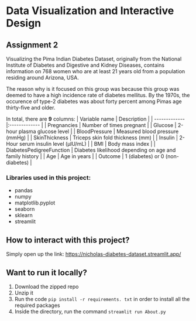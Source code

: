 
# Data Visualization and Interactive Design

## Assignment 2

Visualizing the Pima Indian Diabetes Dataset, originally from the National Institute of Diabetes and Digestive and Kidney Diseases, contains information on 768 women who are at least 21 years old from a population residing around Arizona, USA.

The reason why is it focused on this group was because this group was deemed to have a high incidence rate of diabetes mellitus. By the 1970s, the occurence of type-2 diabetes was about forty percent among Pimas age thirty-five and older.


In total, there are **9** columns:
| Variable name        | Description           |
| ------------- |:------------- |
| Pregnancies | Number of times pregnant |
| Glucose | 2-hour plasma glucose level |
| BloodPressure | Measured blood pressure (mmHg) |
| SkinThickness | Triceps skin fold thickness (mm) |
| Insulin | 2-Hour serum insulin level (μIU/mL) |
| BMI | Body mass index |
| DiabetesPedigreeFunction | Diabetes likelihood depending on age and family history |
| Age | Age in years |
| Outcome | 1 (diabetes) or 0 (non-diabetes) |


### Libraries used in this project:
 - pandas
 - numpy
 - matplotlib.pyplot
 - seaborn
 - sklearn
 - streamlit

## How to interact with this project?
Simply open up the link: https://nicholas-diabetes-dataset.streamlit.app/

## Want to run it locally?
 1. Download the zipped repo
 2. Unzip it
 3. Run the code ``` pip install -r requirements. txt ``` in order to install all the required packages
 4. Inside the directory, run the command ``` streamlit run About.py ```
